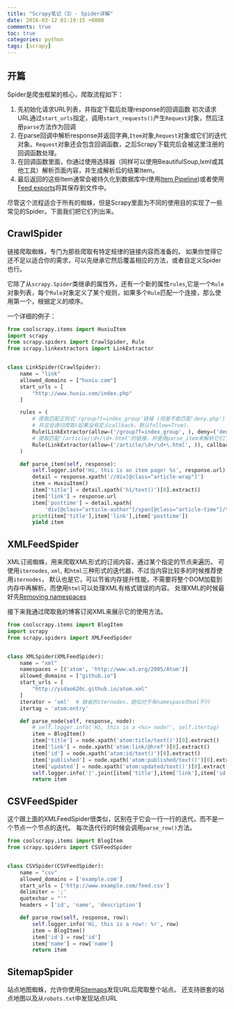 ```yaml
---
title: "Scrapy笔记（3）- Spider详解"
date: 2016-03-12 01:19:15 +0800
comments: true
toc: true
categories: python
tags: [scrapy]
---
```


## 开篇

Spider是爬虫框架的核心，爬取流程如下：

1. 先初始化请求URL列表，并指定下载后处理response的回调函数
   初次请求URL通过`start_urls`指定，调用`start_requests()`产生`Request`对象，然后注册`parse`方法作为回调
1. 在parse回调中解析response并返回字典,`Item`对象,`Request`对象或它们的迭代对象。`Request`对象还会包含回调函数，之后Scrapy下载完后会被这里注册的回调函数处理。
1. 在回调函数里面，你通过使用选择器（同样可以使用BeautifulSoup,lxml或其他工具）解析页面内容，并生成解析后的结果Item。
1. 最后返回的这些Item通常会被持久化到数据库中(使用[Item Pipeline](http://doc.scrapy.org/en/latest/topics/item-pipeline.html#topics-item-pipeline))或者使用[Feed exports](http://doc.scrapy.org/en/latest/topics/feed-exports.html#topics-feed-exports)将其保存到文件中。

尽管这个流程适合于所有的蜘蛛，但是Scrapy里面为不同的使用目的实现了一些常见的Spider。下面我们把它们列出来。<!--more-->

## CrawlSpider
链接爬取蜘蛛，专门为那些爬取有特定规律的链接内容而准备的。
如果你觉得它还不足以适合你的需求，可以先继承它然后覆盖相应的方法，或者自定义Spider也行。

它除了从`scrapy.Spider`类继承的属性外，还有一个新的属性`rules`,它是一个`Rule`对象列表，每个`Rule`对象定义了某个规则，如果多个`Rule`匹配一个连接，那么使用第一个，根据定义的顺序。

一个详细的例子：
``` python
from coolscrapy.items import HuxiuItem
import scrapy
from scrapy.spiders import CrawlSpider, Rule
from scrapy.linkextractors import LinkExtractor


class LinkSpider(CrawlSpider):
    name = "link"
    allowed_domains = ["huxiu.com"]
    start_urls = [
        "http://www.huxiu.com/index.php"
    ]

    rules = (
        # 提取匹配正则式'/group?f=index_group'链接 (但是不能匹配'deny.php')
        # 并且会递归爬取(如果没有定义callback，默认follow=True).
        Rule(LinkExtractor(allow=('/group?f=index_group', ), deny=('deny\.php', ))),
        # 提取匹配'/article/\d+/\d+.html'的链接，并使用parse_item来解析它们下载后的内容，不递归
        Rule(LinkExtractor(allow=('/article/\d+/\d+\.html', )), callback='parse_item'),
    )

    def parse_item(self, response):
        self.logger.info('Hi, this is an item page! %s', response.url)
        detail = response.xpath('//div[@class="article-wrap"]')
        item = HuxiuItem()
        item['title'] = detail.xpath('h1/text()')[0].extract()
        item['link'] = response.url
        item['posttime'] = detail.xpath(
            'div[@class="article-author"]/span[@class="article-time"]/text()')[0].extract()
        print(item['title'],item['link'],item['posttime'])
        yield item

```

## XMLFeedSpider
XML订阅蜘蛛，用来爬取XML形式的订阅内容，通过某个指定的节点来遍历。
可使用`iternodes`, `xml`, 和`html`三种形式的迭代器，不过当内容比较多的时候推荐使用`iternodes`，
默认也是它，可以节省内存提升性能，不需要将整个DOM加载到内存中再解析。而使用`html`可以处理XML有格式错误的内容。
处理XML的时候最好先[Removing namespaces](http://doc.scrapy.org/en/1.0/topics/selectors.html#removing-namespaces)

接下来我通过爬取我的博客订阅XML来展示它的使用方法。
``` python
from coolscrapy.items import BlogItem
import scrapy
from scrapy.spiders import XMLFeedSpider


class XMLSpider(XMLFeedSpider):
    name = "xml"
    namespaces = [('atom', 'http://www.w3.org/2005/Atom')]
    allowed_domains = ["github.io"]
    start_urls = [
        "http://yidao620c.github.io/atom.xml"
    ]
    iterator = 'xml'  # 缺省的iternodes，貌似对于有namespace的xml不行
    itertag = 'atom:entry'

    def parse_node(self, response, node):
        # self.logger.info('Hi, this is a <%s> node!', self.itertag)
        item = BlogItem()
        item['title'] = node.xpath('atom:title/text()')[0].extract()
        item['link'] = node.xpath('atom:link/@href')[0].extract()
        item['id'] = node.xpath('atom:id/text()')[0].extract()
        item['published'] = node.xpath('atom:published/text()')[0].extract()
        item['updated'] = node.xpath('atom:updated/text()')[0].extract()
        self.logger.info('|'.join([item['title'],item['link'],item['id'],item['published']]))
        return item
```

## CSVFeedSpider
这个跟上面的XMLFeedSpider很类似，区别在于它会一行一行的迭代，而不是一个节点一个节点的迭代。
每次迭代行的时候会调用`parse_row()`方法。
``` python
from coolscrapy.items import BlogItem
from scrapy.spiders import CSVFeedSpider


class CSVSpider(CSVFeedSpider):
    name = "csv"
    allowed_domains = ['example.com']
    start_urls = ['http://www.example.com/feed.csv']
    delimiter = ';'
    quotechar = "'"
    headers = ['id', 'name', 'description']

    def parse_row(self, response, row):
        self.logger.info('Hi, this is a row!: %r', row)
        item = BlogItem()
        item['id'] = row['id']
        item['name'] = row['name']
        return item
```

## SitemapSpider
站点地图蜘蛛，允许你使用[Sitemaps](http://www.sitemaps.org/)发现URL后爬取整个站点。
还支持嵌套的站点地图以及从`robots.txt`中发现站点URL

